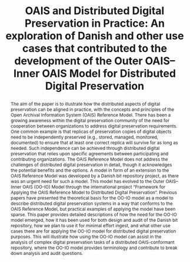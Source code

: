 ---
abstract: 'The aim of the paper is to illustrate how the distributed aspects of digital
  preservation can be aligned in practice, with the concepts and principles of the
  Open Archival Information System (OAIS) Reference Model.

  There has been a growing awareness within the digital preservation community of
  the need for cooperation between organizations to address digital preservation requirements.
  One common example is that replicas of preservation copies of digital objects need
  to be independently preserved (e.g., stored, managed, monitored, documented) to
  ensure that at least one correct replica will survive for as long as needed. Such
  independence can be achieved through distributed digital preservation that relies
  upon specific agreements between participating and contributing organizations. The
  OAIS Reference Model does not address the challenges of distributed digital preservation
  in detail, though it acknowledges the potential benefits and the options.

  A model in form of an extension to the OAIS Reference Model was developed by a Danish
  bit repository project, as there was an urgent need for such a model. This model
  has evolved to the Outer OAIS–Inner OAIS (OO-IO) Model through the international
  project “Framework for Applying the OAIS Reference Model to Distributed Digital
  Preservation”. Previous papers have presented the theoretical basis for the OO-IO
  model as a model to describe distributed digital preservation systems in a way that
  conforms to the OAIS Reference Model, but practical examples of applying the model
  have been sparse.

  This paper provides detailed descriptions of how the need for the OO-IO model emerged,
  how it has been used for both design and audit of the Danish bit repository, how
  we plan to use it for minimal effort ingest, and what other use cases there are
  for applying the OO-IO model for distributed digital preservation purposes. This
  will illustrate how using the OO-IO model can assist in the analysis of complex
  digital preservation tasks of a distributed OAIS-conformant repository, where the
  OO-IO model provides terminology and contribute to break down analysis and audit
  questions.'
creators:
- Zierau, Eld
date: null
document_url: https://services.phaidra.univie.ac.at/api/object/o:931073/download
grand_parent: iPRES
institutions: []
keywords:
- kyoto
landing_page_url: https://phaidra.univie.ac.at/o:931073
language: eng
layout: publication
license: CC BY-SA 4.0 International
notes_url: null
parent: iPRES 2017
publication_type: paper
size: 558175
slides_url: null
source_name: iPRES
title: 'OAIS and Distributed Digital Preservation in Practice: An exploration of Danish
  and other use cases that contributed to the development of the Outer OAIS–Inner
  OAIS Model for Distributed Digital Preservation'
year: 2017
---